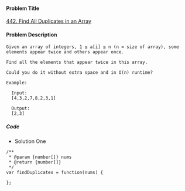 #### Problem Title
[442. Find All Duplicates in an Array](https://leetcode.com/problems/find-all-duplicates-in-an-array/)
#### Problem Description
```
Given an array of integers, 1 ≤ a[i] ≤ n (n = size of array), some elements appear twice and others appear once.

Find all the elements that appear twice in this array.

Could you do it without extra space and in O(n) runtime?

Example:

  Input:
  [4,3,2,7,8,2,3,1]

  Output:
  [2,3]
```

##### Code

- Solution One
```
/**
 * @param {number[]} nums
 * @return {number[]}
 */
var findDuplicates = function(nums) {
    
};
```
